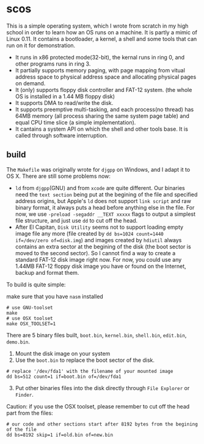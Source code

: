 scos
===
This is a simple operating system, which I wrote from scratch in my high school in order to learn how an OS runs on a machine. It is partly a mimic of Linux 0.11. It contains a bootloader, a kernel, a shell and some tools that can run on it for demonstration.

* It runs in x86 protected mode(32-bit), the kernal runs in ring 0, and other programs runs in ring 3.
* It partially supports memory paging, with page mapping from vitual address space to physical address space and allocating physical pages on demand.
* It (only) supports floppy disk controller and FAT-12 system. (the whole OS is installed in a 1.44 MB floppy disk)
* It supports DMA to read/write the disk.
* It supports preemptive multi-tasking, and each process(no thread) has 64MB memory (all process sharing the same system page table) and equal CPU time slice (a simple implementation).
* It cantains a system API on which the shell and other tools base. It is called through software interruption.

build
---
The `Makefile` was originally wrote for `djgpp` on Windows, and I adapt it to OS X. There are still some problems now:
* `ld` from `djgpp`(GNU) and from `xcode` are quite different. Our binaries need the `text section` being put at the begining of the file and specified address origins, but Apple's `ld` does not support `link script` and raw binary format, it always puts a head before anything else in the file. For now, we use `-preload -segaddr __TEXT xxxxx` flags to output a simplest file structure, and just use `dd` to cut off the head.
* After El Capitan, `Disk Utility` seems not to support loading empty image file any more (file created by `dd bs=1024 count=1440 if=/dev/zero of=disk.img`) and images created by `hdiutil` always contains an extra sector at the begining of the disk (the boot sector is moved to the second sector). So I cannot find a way to create a standard FAT-12 disk image right now. For now, you could use any 1.44MB FAT-12 floppy disk image you have or found on the Internet, backup and format them.

To build is quite simple:

make sure that you have `nasm` installed
```
# use GNU-toolset
make
# use OSX toolset
make OSX_TOOLSET=1
```
There are 5 binary files built, `boot.bin`, `kernel.bin`, `shell.bin`, `edit.bin`, `demo.bin`. 
1. Mount the disk image on your system
2. Use the `boot.bin` to replace the boot sector of the disk. 
```
# replace '/dev/fda1' with the filename of your mounted image
dd bs=512 count=1 if=boot.bin of=/dev/fda1
```
3. Put other binaries files into the disk directly through `File Explorer` or `Finder`.

Caution: if you use the OSX toolset, please remember to cut off the head part from the files:
```
# our code and other sections start after 8192 bytes from the begining of the file
dd bs=8192 skip=1 if=old.bin of=new.bin
```

